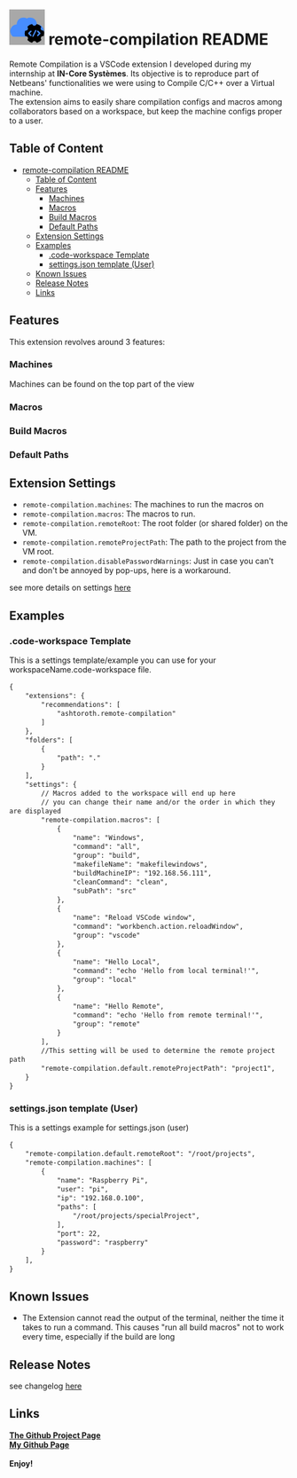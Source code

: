 # ![alt text](ressources/images/icon/logo-extension.png) remote-compilation README

Remote Compilation is a VSCode extension I developed during my internship at **IN-Core Systèmes**. Its objective is to reproduce part of Netbeans' functionalities we were using to Compile C/C++ over a Virtual machine. \
The extension aims to easily share compilation configs and macros among collaborators based on a workspace, but keep the machine configs proper to a user.

## Table of Content
- [ remote-compilation README](#-remote-compilation-readme)
  - [Table of Content](#table-of-content)
  - [Features](#features)
    - [Machines](#machines)
    - [Macros](#macros)
    - [Build Macros](#build-macros)
    - [Default Paths](#default-paths)
  - [Extension Settings](#extension-settings)
  - [Examples](#examples)
    - [.code-workspace Template](#code-workspace-template)
    - [settings.json template (User)](#settingsjson-template-user)
  - [Known Issues](#known-issues)
  - [Release Notes](#release-notes)
  - [Links](#links)


## Features
This extension revolves around 3 features:
### Machines
Machines can be found on the top part of the view
### Macros

### Build Macros
### Default Paths

<!---
## Requirements
If you have any requirements or dependencies, add a section describing those and how to install and configure them.
-->
## Extension Settings

- `remote-compilation.machines`: The machines to run the macros on
- `remote-compilation.macros`: The macros to run.
- `remote-compilation.remoteRoot`: The root folder (or shared folder) on the VM.
- `remote-compilation.remoteProjectPath`: The path to the project from the VM root.
- `remote-compilation.disablePasswordWarnings`: Just in case you can't and don't be annoyed by pop-ups, here is a workaround.

see more details on settings [here](extension-settings.md)

## Examples
### .code-workspace Template
This is a settings template/example you can use for your workspaceName.code-workspace file.
```
{
    "extensions": {
        "recommendations": [
            "ashtoroth.remote-compilation"
        ]
    },
    "folders": [
        {
            "path": "."
        }
    ],
    "settings": {
        // Macros added to the workspace will end up here
        // you can change their name and/or the order in which they are displayed
        "remote-compilation.macros": [
            {
                "name": "Windows",
                "command": "all",
                "group": "build",
                "makefileName": "makefilewindows",
                "buildMachineIP": "192.168.56.111",
                "cleanCommand": "clean",
                "subPath": "src"
            },
            {
                "name": "Reload VSCode window",
                "command": "workbench.action.reloadWindow",
                "group": "vscode"
            },
            {
                "name": "Hello Local",
                "command": "echo 'Hello from local terminal!'",
                "group": "local"
            },
            {
                "name": "Hello Remote",
                "command": "echo 'Hello from remote terminal!'",
                "group": "remote"
            }
        ],
        //This setting will be used to determine the remote project path
        "remote-compilation.default.remoteProjectPath": "project1",
    }
}
```
### settings.json template (User)
This is a settings example for settings.json (user)
```
{
    "remote-compilation.default.remoteRoot": "/root/projects",
    "remote-compilation.machines": [
        {
            "name": "Raspberry Pi",
            "user": "pi",
            "ip": "192.168.0.100",
            "paths": [
                "/root/projects/specialProject",
            ],
            "port": 22,
            "password": "raspberry"
        }
    ],
}
```

## Known Issues

- The Extension cannot read the output of the terminal, neither the time it takes to run a command. This causes "run all build macros" not to work every time, especially if the build are long

## Release Notes
see changelog [here](CHANGELOG.md)


## Links
**[The Github Project Page](https://github.com/ashtoroth8724/remote-compilation)**\
**[My Github Page](https://github.com/ashtoroth8724)**\
\
**Enjoy!**
